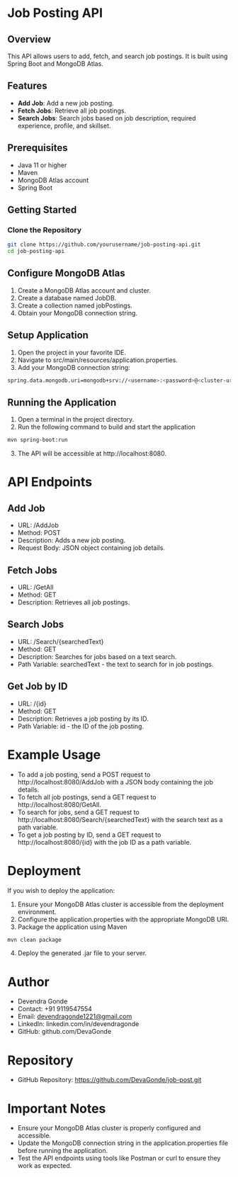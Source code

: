 # Job Posting API

## Overview
This API allows users to add, fetch, and search job postings. It is built using Spring Boot and MongoDB Atlas.

## Features
- **Add Job**: Add a new job posting.
- **Fetch Jobs**: Retrieve all job postings.
- **Search Jobs**: Search jobs based on job description, required experience, profile, and skillset.

## Prerequisites
- Java 11 or higher
- Maven
- MongoDB Atlas account
- Spring Boot

## Getting Started

### Clone the Repository
```bash
git clone https://github.com/yourusername/job-posting-api.git
cd job-posting-api
````
## Configure MongoDB Atlas
1. Create a MongoDB Atlas account and cluster.
2. Create a database named JobDB.
3. Create a collection named jobPostings.
4. Obtain your MongoDB connection string.
## Setup Application
1. Open the project in your favorite IDE.
2. Navigate to src/main/resources/application.properties.
3. Add your MongoDB connection string:
   
```bash
spring.data.mongodb.uri=mongodb+srv://<username>:<password>@<cluster-url>/JobDB?retryWrites=true&w=majority
````
## Running the Application
1. Open a terminal in the project directory.
2. Run the following command to build and start the application

````bash
mvn spring-boot:run
````
3. The API will be accessible at http://localhost:8080.

# API Endpoints
## Add Job
- URL: /AddJob
- Method: POST
- Description: Adds a new job posting.
- Request Body: JSON object containing job details.
## Fetch Jobs
- URL: /GetAll
- Method: GET
- Description: Retrieves all job postings.
## Search Jobs
- URL: /Search/{searchedText}
- Method: GET
- Description: Searches for jobs based on a text search.
- Path Variable: searchedText - the text to search for in job postings.
## Get Job by ID
- URL: /{id}
- Method: GET
- Description: Retrieves a job posting by its ID.
- Path Variable: id - the ID of the job posting.
# Example Usage
- To add a job posting, send a POST request to http://localhost:8080/AddJob with a JSON body containing the job details.
- To fetch all job postings, send a GET request to http://localhost:8080/GetAll.
- To search for jobs, send a GET request to http://localhost:8080/Search/{searchedText} with the search text as a path variable.
- To get a job posting by ID, send a GET request to http://localhost:8080/{id} with the job ID as a path variable.
# Deployment
If you wish to deploy the application:

1. Ensure your MongoDB Atlas cluster is accessible from the deployment environment.
2. Configure the application.properties with the appropriate MongoDB URI.
3. Package the application using Maven

````bash
mvn clean package
````
4. Deploy the generated .jar file to your server.
# Author
- Devendra Gonde
- Contact: +91 9119547554
- Email: devendragonde1221@gmail.com
- LinkedIn: linkedin.com/in/devendragonde
- GitHub: github.com/DevaGonde
# Repository
- GitHub Repository: https://github.com/DevaGonde/job-post.git
# Important Notes
- Ensure your MongoDB Atlas cluster is properly configured and accessible.
- Update the MongoDB connection string in the application.properties file before running the application.
- Test the API endpoints using tools like Postman or curl to ensure they work as expected.




